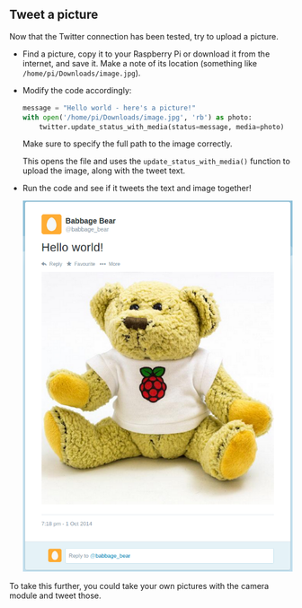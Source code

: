 ## Tweet a picture

Now that the Twitter connection has been tested, try to upload a picture.

- Find a picture, copy it to your Raspberry Pi or download it from the internet, and save it. Make a note of its location (something like `/home/pi/Downloads/image.jpg`).

- Modify the code accordingly:

    ```python
    message = "Hello world - here's a picture!"
    with open('/home/pi/Downloads/image.jpg', 'rb') as photo:
        twitter.update_status_with_media(status=message, media=photo)
    ```

    Make sure to specify the full path to the image correctly.

    This opens the file and uses the `update_status_with_media()` function to upload the image, along with the tweet text.

- Run the code and see if it tweets the text and image together!

    ![Tweet Image](images/tweet-image.png)

To take this further, you could take your own pictures with the camera module and tweet those.

